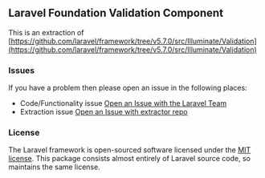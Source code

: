 ## Laravel Foundation Validation Component

This is an extraction of [https://github.com/laravel/framework/tree/v5.7.0/src/Illuminate/Validation](https://github.com/laravel/framework/tree/v5.7.0/src/Illuminate/Validation)


### Issues

If you have a problem then please open an issue in the following places:

* Code/Functionality issue [Open an Issue with the Laravel Team](https://github.com/laravel/framework/issues/new/choose)
* Extraction issue [Open an Issue with extractor repo](https://github.com/laravel-foundation/readme/issues/new)


### License

The Laravel framework is open-sourced software licensed under the [MIT license](http://opensource.org/licenses/MIT). This package consists almost entirely of Laravel source code, so maintains the same license.
